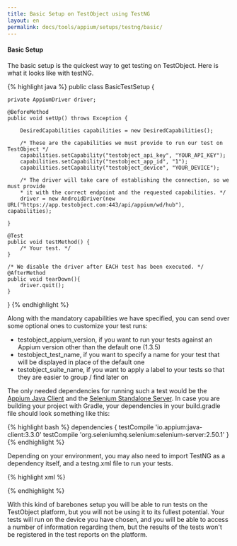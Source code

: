 ```yaml
---
title: Basic Setup on TestObject using TestNG
layout: en
permalink: docs/tools/appium/setups/testng/basic/
---
```


<h4 id="basic-setup">Basic Setup</h4>
The basic setup is the quickest way to get testing on TestObject. Here is what it looks like with testNG.

{% highlight java %}
public class BasicTestSetup {

    private AppiumDriver driver;

    @BeforeMethod
    public void setUp() throws Exception {

        DesiredCapabilities capabilities = new DesiredCapabilities();

        /* These are the capabilities we must provide to run our test on TestObject */
        capabilities.setCapability("testobject_api_key", "YOUR_API_KEY");
        capabilities.setCapability("testobject_app_id", "1");
        capabilities.setCapability("testobject_device", "YOUR_DEVICE");

        /* The driver will take care of establishing the connection, so we must provide
        * it with the correct endpoint and the requested capabilities. */
        driver = new AndroidDriver(new URL("https://app.testobject.com:443/api/appium/wd/hub"), capabilities);

    }

    @Test
    public void testMethod() {
        /* Your test. */
    }

    /* We disable the driver after EACH test has been executed. */
    @AfterMethod
    public void tearDown(){
        driver.quit();
    }

}
{% endhighlight %}

Along with the mandatory capabilities we have specified, you can send over some optional ones to customize your test runs:

* testobject_appium_version, if you want to run your tests against an Appium version other than the default one (1.3.5)
* testobject_test_name, if you want to specify a name for your test that will be displayed in place of the default one
* testobject_suite_name, if you want to apply a label to your tests so that they are easier to group / find later on

The only needed dependencies for running such a test would be the [Appium Java Client](https://github.com/appium/java-client) and the [Selenium Standalone Server](http://www.seleniumhq.org/download/). In case you are building your project with Gradle, your dependencies in your build.gradle file should look something like this:

{% highlight bash %}
  dependencies {
      testCompile 'io.appium:java-client:3.3.0'
      testCompile 'org.seleniumhq.selenium:selenium-server:2.50.1'
  }
{% endhighlight %}

Depending on your environment, you may also need to import TestNG as a dependency itself, and a testng.xml file to run your tests.

{% highlight xml %}
<!DOCTYPE suite SYSTEM "http://testng.org/testng-1.0.dtd" >
<suite name="Suite1" verbose="1" >
    <test name="Test1" >
        <classes>
            <class name="BasicTestSetup" />
        </classes>
    </test>
</suite>
{% endhighlight %}

With this kind of barebones setup you will be able to run tests on the TestObject platform, but you will not be using it to its fullest potential. Your tests will run on the device you have chosen, and you will be able to access a number of information regarding them, but the results of the tests won't be registered in the test reports on the platform.